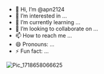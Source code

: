 - 👋 Hi, I’m @apn2124
- 👀 I’m interested in ...
- 🌱 I’m currently learning ...
- 💞️ I’m looking to collaborate on ...
- 📫 How to reach me ...
- 😄 Pronouns: ...
- ⚡ Fun fact: ...

<!---
apn2124/apn2124 is a ✨ special ✨ repository because its `README.md` (this file) appears on your GitHub profile.
You can click the Preview link to take a look at your changes.
--->
![Pic_1718658066625](https://github.com/apn2124/apn2124/assets/173108221/965aec72-5511-4ed0-8199-fab2f3408059)
